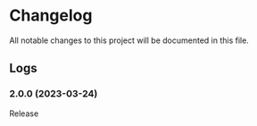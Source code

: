 # Changelog

All notable changes to this project will be documented in this file.

## Logs

### 2.0.0 (2023-03-24)

Release
